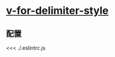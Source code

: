 
# [v-for-delimiter-style](https://eslint.vuejs.org/rules/v-for-delimiter-style.html)

## 配置

<<< ./.eslintrc.js
        